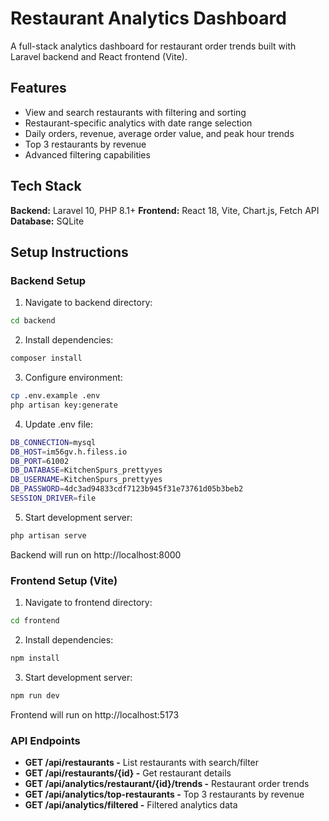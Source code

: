 # Restaurant Analytics Dashboard

A full-stack analytics dashboard for restaurant order trends built with Laravel backend and React frontend (Vite).

## Features

- View and search restaurants with filtering and sorting
- Restaurant-specific analytics with date range selection
- Daily orders, revenue, average order value, and peak hour trends
- Top 3 restaurants by revenue
- Advanced filtering capabilities

## Tech Stack

**Backend:** Laravel 10, PHP 8.1+
**Frontend:** React 18, Vite, Chart.js, Fetch API
**Database:** SQLite

## Setup Instructions

### Backend Setup

1. Navigate to backend directory:
```bash
cd backend
```

2. Install dependencies:
```bash
composer install
```

3. Configure environment:
```bash
cp .env.example .env
php artisan key:generate
```

4. Update .env file:
```bash
DB_CONNECTION=mysql
DB_HOST=im56gv.h.filess.io
DB_PORT=61002
DB_DATABASE=KitchenSpurs_prettyyes
DB_USERNAME=KitchenSpurs_prettyyes
DB_PASSWORD=4dc3ad94833cdf7123b945f31e73761d05b3beb2
SESSION_DRIVER=file
```

5. Start development server:
```bash
php artisan serve
```

Backend will run on http://localhost:8000

### Frontend Setup (Vite)

1. Navigate to frontend directory:
```bash
cd frontend
```

2. Install dependencies:
```bash
npm install
```

3. Start development server:
```bash
npm run dev
```

Frontend will run on http://localhost:5173

### API Endpoints

- **GET /api/restaurants -** List restaurants with search/filter
- **GET /api/restaurants/{id} -** Get restaurant details
- **GET /api/analytics/restaurant/{id}/trends -** Restaurant order trends
- **GET /api/analytics/top-restaurants -** Top 3 restaurants by revenue
- **GET /api/analytics/filtered -** Filtered analytics data


